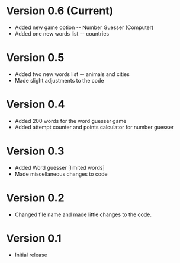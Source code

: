 # Version 0.6 (Current)
- Added new game option -- Number Guesser (Computer)
- Added one new words list -- countries
# Version 0.5
- Added two new words list -- animals and cities
- Made slight adjustments to the code
# Version 0.4
- Added 200 words for the word guesser game
- Added attempt counter and points calculator for number guesser
# Version 0.3 
- Added Word guesser [limited words]
- Made miscellaneous changes to code
# Version 0.2
- Changed file name and made little changes to the code.
# Version 0.1
- Initial release